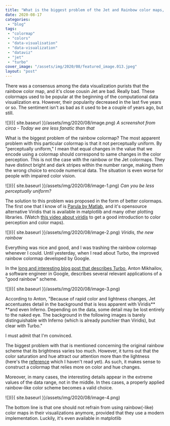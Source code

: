 ```yaml
---
title: "What is the biggest problem of the Jet and Rainbow color maps, and why is it not as evil as I thought?"
date: 2020-08-17
categories: 
 - "blog"
tags: 
 - "colormap"
 - "colors"
 - "data-visualisation"
 - "data-visualization"
 - "dataviz"
 - "jet"
 - "turbo"
cover_image: "/assets/img/2020/08/featured_image.013.jpeg"
layout: "post"
---
```


There was a consensus among the data visualization purists that the rainbow color map, and it's close cousin Jet are bad. Really bad. These colormaps used to be popular at the beginning of the computational data visualization era. However, their popularity decreased in the last five years or so. The sentiment isn't as bad as it used to be a couple of years ago, but still.

![]({{ site.baseurl }}/assets/img/2020/08/image.png)
*A screenshot from circa - Today we are less fanatic than that*

What is the biggest problem of the rainbow colormap? The most apparent problem with this particular colormap is that it not perceptually uniform. By "perceptually uniform," I mean that equal changes in the value that we encode using a colormap should correspond to same changes in the color perception. This is not the case with the rainbow or the Jet colormaps. They have distinct bright and dark stripes within the number range, making them the wrong choice to encode numerical data. The situation is even worse for people with impaired color vision.

![]({{ site.baseurl }}/assets/img/2020/08/image-1.png)
*Can you be less perceptually uniform?*

The solution to this problem was proposed in the form of better colormaps. The first one that I know of is [Parula by Matlab](https://www.mathworks.com/help/matlab/ref/parula.html), and it's opensource alternative Viridis that is available in matplotlib and many other plotting libraries. (Watch [this video about viridis](https://www.youtube.com/watch?v=xAoljeRJ3lU) to get a good introduction to color perception and color maps).

![]({{ site.baseurl }}/assets/img/2020/08/image-2.png)
*Viridis, the new rainbow*

Everything was nice and good, and I was trashing the rainbow colormap whenever I could. Until yesterday, when I read about Turbo, the improved rainbow colormap developed by Google.

In the [long and interesting blog post that describes Turbo](https://ai.googleblog.com/2019/08/turbo-improved-rainbow-colormap-for.html), Anton Mikhailov, a software engineer in Google, describes several relevant applications of a "good rainbow" scheme. 

![]({{ site.baseurl }}/assets/img/2020/08/image-3.png)

According to Anton, "Because of rapid color and lightness changes, Jet accentuates detail in the background that is less apparent with Viridis** **and even Inferno. Depending on the data, some detail may be lost entirely to the naked eye. The background in the following images is barely distinguishable with Inferno (which is already punchier than Viridis), but clear with Turbo."

I must admit that I'm convinced. 

The biggest problem with that is mentioned concerning the original rainbow scheme that its brightness varies too much. However, it turns out that the color saturation and hue attract our attention more than the lightness (here's the [reference](https://onlinelibrary.wiley.com/doi/abs/10.1002/col.10214) which I haven't read yet). As such, it makes sense to construct a colormap that relies more on color and hue changes. 

Moreover, in many cases, the interesting details appear in the extreme values of the data range, not in the middle. In thes cases, a properly applied rainbow-like color scheme becomes a valid choice.

![]({{ site.baseurl }}/assets/img/2020/08/image-4.png)

The bottom line is that one should not refrain from using rainbow(-like) color maps in their visualizations anymore, provided that they use a modern implementation. Luckily, it's even available in matplotlib
